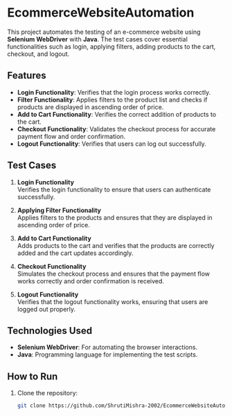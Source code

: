 # EcommerceWebsiteAutomation

This project automates the testing of an e-commerce website using **Selenium WebDriver** with **Java**. The test cases cover essential functionalities such as login, applying filters, adding products to the cart, checkout, and logout.

## Features

- **Login Functionality**: Verifies that the login process works correctly.
- **Filter Functionality**: Applies filters to the product list and checks if products are displayed in ascending order of price.
- **Add to Cart Functionality**: Verifies the correct addition of products to the cart.
- **Checkout Functionality**: Validates the checkout process for accurate payment flow and order confirmation.
- **Logout Functionality**: Verifies that users can log out successfully.

## Test Cases

1. **Login Functionality**  
   Verifies the login functionality to ensure that users can authenticate successfully.

2. **Applying Filter Functionality**  
   Applies filters to the products and ensures that they are displayed in ascending order of price.

3. **Add to Cart Functionality**  
   Adds products to the cart and verifies that the products are correctly added and the cart updates accordingly.

4. **Checkout Functionality**  
   Simulates the checkout process and ensures that the payment flow works correctly and order confirmation is received.

5. **Logout Functionality**  
   Verifies that the logout functionality works, ensuring that users are logged out properly.

## Technologies Used

- **Selenium WebDriver**: For automating the browser interactions.
- **Java**: Programming language for implementing the test scripts.

## How to Run

1. Clone the repository:
   ```bash
   git clone https://github.com/ShrutiMishra-2002/EcommerceWebsiteAutomation.git
